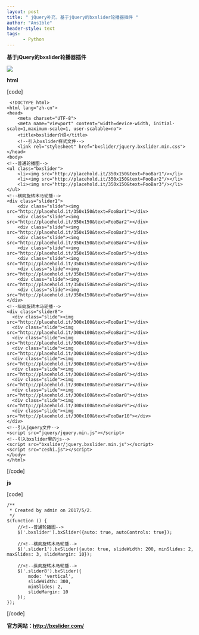 ```yaml
---
layout: post
title: " jQuery补充，基于jQuery的bxslider轮播器插件 "
author: "Ans1ble"
header-style: text
tags:
      - Python
---
```


**基于jQuery的bxslider轮播器插件**

**![](https://images2015.cnblogs.com/blog/955761/201705/955761-20170511230834457-2052548331.png)**

**html**

[code]

     <!DOCTYPE html>
    <html lang="zh-cn">
    <head>
        <meta charset="UTF-8">
        <meta name="viewport" content="width=device-width, initial-scale=1,maximum-scale=1, user-scalable=no">
        <title>bxslider介绍</title>
        <!--引入bxslider样式文件-->
        <link rel="stylesheet" href="bxslider/jquery.bxslider.min.css">
    </head>
    <body>
    <!--普通轮播图-->
    <ul class="bxslider">
        <li><img src="http://placehold.it/350x150&text=FooBar1"/></li>
        <li><img src="http://placehold.it/350x150&text=FooBar2"/></li>
        <li><img src="http://placehold.it/350x150&text=FooBar3"/></li>
    </ul>
    <!--横向旋转木马轮播-->
    <div class="slider1">
        <div class="slide"><img src="http://placehold.it/350x150&text=FooBar1"></div>
        <div class="slide"><img src="http://placehold.it/350x150&text=FooBar2"></div>
        <div class="slide"><img src="http://placehold.it/350x150&text=FooBar3"></div>
        <div class="slide"><img src="http://placehold.it/350x150&text=FooBar4"></div>
        <div class="slide"><img src="http://placehold.it/350x150&text=FooBar5"></div>
        <div class="slide"><img src="http://placehold.it/350x150&text=FooBar6"></div>
        <div class="slide"><img src="http://placehold.it/350x150&text=FooBar7"></div>
        <div class="slide"><img src="http://placehold.it/350x150&text=FooBar8"></div>
        <div class="slide"><img src="http://placehold.it/350x150&text=FooBar9"></div>
    </div>
    <!--纵向旋转木马轮播-->
    <div class="slider8">
      <div class="slide"><img src="http://placehold.it/300x100&text=FooBar1"></div>
      <div class="slide"><img src="http://placehold.it/300x100&text=FooBar2"></div>
      <div class="slide"><img src="http://placehold.it/300x100&text=FooBar3"></div>
      <div class="slide"><img src="http://placehold.it/300x100&text=FooBar4"></div>
      <div class="slide"><img src="http://placehold.it/300x100&text=FooBar5"></div>
      <div class="slide"><img src="http://placehold.it/300x100&text=FooBar6"></div>
      <div class="slide"><img src="http://placehold.it/300x100&text=FooBar7"></div>
      <div class="slide"><img src="http://placehold.it/300x100&text=FooBar8"></div>
      <div class="slide"><img src="http://placehold.it/300x100&text=FooBar9"></div>
      <div class="slide"><img src="http://placehold.it/300x100&text=FooBar10"></div>
    </div>
    <!--引入jquery文件-->
    <script src="jquery/jquery.min.js"></script>
    <!--引入bxslider里的js-->
    <script src="bxslider/jquery.bxslider.min.js"></script>
    <script src="ceshi.js"></script>
    </body>
    </html>
[/code]

**js**



[code]

    /**
     * Created by admin on 2017/5/2.
     */
    $(function () {
        //<!--普通轮播图-->
        $('.bxslider').bxSlider({auto: true, autoControls: true});
    
        //<!--横向旋转木马轮播-->
        $('.slider1').bxSlider({auto: true, slideWidth: 200, minSlides: 2, maxSlides: 3, slideMargin: 10});
    
        //<!--纵向旋转木马轮播-->
        $('.slider8').bxSlider({
            mode: 'vertical',
            slideWidth: 300,
            minSlides: 2,
            slideMargin: 10
        });
    });
[/code]





**官方网站：http://bxslider.com/**



